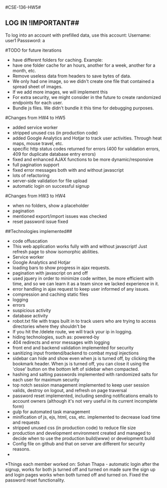 #CSE-136-HW5#

## LOG IN !IMPORTANT##
To log into an account with prefilled data, use this account: 
Username: user1
Passsword: a

#TODO for future iterations
 * have different folders for caching. Example: 
  * have one folder cache for an hours, another for a week, another for a month, etc. 
 * Remove useless data from headers to save bytes of data.
 * We only had one image, so we didn't create one file that contained a spread sheet of images. 
  * If we add more images, we will implement this
 * For extra security, we might consider in the future to create randomized endpoints for each user. 
 * Bundle js files. We didn't bundle it this time for debugging purposes. 

#Changes from HW4 to HW5
 * added service worker
 * stripped unused css (in production code)
 * added Google Analytics and Hotjar to track user activities. Through heat maps, mouse travel, etc. 
 * specific http status codes returned for errors (400 for validation errors, 409 for duplicate database entry errors)
 * fixed and enhanced AJAX functions to be more dynamic/responsive
 * full pagination support
 * fixed error messages both with and without javascript
 * lots of refactoring
 * server-side validation for file upload
 * automatic login on successful signup

#Changes from HW3 to HW4
 * when no folders, show a placeholder
 * pagination
 * mentioned export/import issues was checked
 * reset password issue fixed


##Technologies implemented##
* code offuscation 
* This web application works fully with and without javascript! Just refresh page to show isomorphic abilities.
* Service worker
* Google Analytics and Hotjar
* loading bars to show progress in ajax requests. 
* pagination with javascript on and off
* used jquery in order to minimize code written, be more efficient with time, and so we can learn it as a team since we lacked experience in it. 
* error handling in ajax request to keep user informed of any issues.
* compression and caching static files
* logging 
 * errors
 * suspicious activity
 * database activity
* robot.txt file with traps built in to track users who are trying to access directories where they shouldn't be
 * If you hit the /delete route, we will track your ip in logging. 
* hiding technologies, such as: powered-by
* 404 redirects and error messages with logging
* front end and backend validation implemented for security
* sanitizing input frontend/backend to combat mysql injections
* sidebar can hide and show even when js is turned off, by clicking the bookmark header. When js is turned off, you can close it using the 'close' button on the bottom left of sidebar when compacted.
* hashing and salting passwords implemented with randomized salts for each user for maximum security
* top notch session management implemented to keep user session valids, destroy on logout, and refresh on page traversal 
* password reset implemented, including sending notifications emails to account owners (although it's not very useful in its current incomplete form)
* gulp for automated task management
 * minification of js, ejs, html, css, etc. implemented to decrease load time and requests
 * stripped unused css (in production code) to reduce file size
* production and development environment created and managed to decide when to use the production build(www) or development build
* Config file on github and that on server are different for security reasons.
* 
*Things each member worked on:
Sohan Thapa - automatic login after the signup, works for both js turned off and turned on
              made sure the sign up and login pages works when both turned off and turned on.
              Fixed the password reset functionality.
